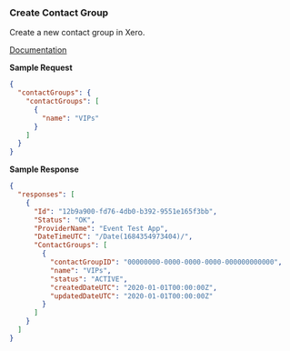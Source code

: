 ### Create Contact Group

Create a new contact group in Xero.

[Documentation](https://xeroapi.github.io/xero-node/accounting/index.html#api-Accounting-createContactGroup)


**Sample Request**

```json
{
  "contactGroups": {
    "contactGroups": [
      {
        "name": "VIPs"
      }
    ]
  }
}
```

**Sample Response**

```json
{
  "responses": [
    {
      "Id": "12b9a900-fd76-4db0-b392-9551e165f3bb",
      "Status": "OK",
      "ProviderName": "Event Test App",
      "DateTimeUTC": "/Date(1684354973404)/",
      "ContactGroups": [
        {
          "contactGroupID": "00000000-0000-0000-0000-000000000000",
          "name": "VIPs",
          "status": "ACTIVE",
          "createdDateUTC": "2020-01-01T00:00:00Z",
          "updatedDateUTC": "2020-01-01T00:00:00Z"
        }
      ]
    }
  ]
}
```
